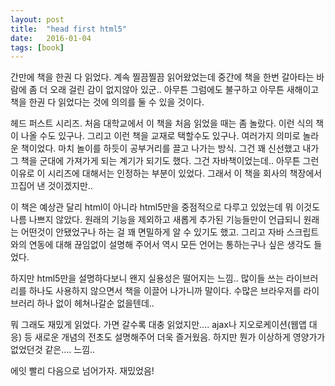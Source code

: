 ```yaml
---
layout: post
title:  "head first html5"
date:   2016-01-04
tags: [book]
---
```


간만에 책을 한권 다 읽었다. 계속 찔끔찔끔 읽어왔었는데 중간에 책을 한번 갈아타는 바람에 좀 더 오래 걸린 감이 없지않아 있군.. 아무튼 그럼에도 불구하고 아무튼 새해이고 책을 한권 다 읽었다는 것에 의의를 둘 수 있을 것이다. 

  헤드 퍼스트 시리즈. 처음 대학교에서 이 책을 처음 읽었을 때는 좀 놀랐다. 이런 식의 책이 나올 수도 있구나. 그리고 이런 책을 교재로 택할수도 있구나. 여러가지 의미로 놀라운 책이었다. 마치 놀이를 하듯이 공부거리를 끌고 나가는 방식. 그건 꽤 신선했고 내가 그 책을 군대에 가져가게 되는 계기가 되기도 했다. 그건 자바책이었는데.. 아무튼 그런 이유로 이 시리즈에 대해서는 인정하는 부분이 있었다. 그래서 이 책을 회사의 책장에서 끄집어 낸 것이겠지만.. 

  이 책은 예상관 달리 html이 아니라 html5만을 중점적으로 다루고 있었는데 뭐 이것도 나름 나쁘지 않았다. 원래의 기능을 제외하고 새롭게 추가된 기능들만이 언급되니 원래는 어떤것이 안됐었구나 하는 걸 꽤 면밀하게 알 수 있기도 했고. 그리고 자바 스크립트와의 연동에 대해 끊임없이 설명해 주어서 역시 모든 언어는 통하는구나 싶은 생각도 들었다. 

  하지만 html5만을 설명하다보니 왠지 실용성은 떨어지는 느낌.. 많이들 쓰는 라이브러리를 하나도 사용하지 않으면서 책을 이끌어 나가니까 말이다. 수많은 브라우저를 라이브러리 하나 없이 헤쳐나갈순 없을텐데.. 

  뭐 그래도 재밌게 읽었다. 가면 갈수록 대충 읽었지만.... ajax나 지오로케이션(웹앱 대응) 등 새로운 개념의 전초도 설명해주어 더욱 즐거웠음. 하지만 뭔가 이상하게 영양가가 없었던것 같은.... 느낌.. 

  에잇 빨리 다음으로 넘어가자. 재밌었음!